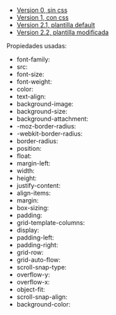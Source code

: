- [Version 0, sin css](https://sebasreboreda.github.io/sebasot.github.io/v0/)
- [Version 1, con css](https://sebasreboreda.github.io/sebasot.github.io/v1/)
- [Version 2.1, plantilla default](https://sebasreboreda.github.io/sebasot.github.io/v2.1/)
- [Version 2.2, plantilla modificada](https://sebasreboreda.github.io/sebasot.github.io/v2.2/)

Propiedades usadas:
- font-family:
- src:
- font-size:
- font-weight:
- color:
- text-align:
- background-image:
- background-size:
- background-attachment:
-  -moz-border-radius:
-  -webkit-border-radius:
-  border-radius:
-  position:
-  float:
-  margin-left:
-  width:
-  height:
-  justify-content:
-  align-items:
-  margin:
-  box-sizing:
-  padding:
-  grid-template-columns:
-  display:
-  padding-left:
-  padding-right:
-  grid-row:
-  grid-auto-flow:
-  scroll-snap-type:
-  overflow-y:
-  overflow-x:
-  object-fit:
-  scroll-snap-align:
-  background-color:
